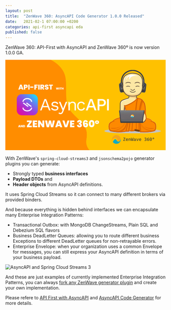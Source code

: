 ```yaml
---
layout: post
title:  "ZenWave 360: AsyncAPI Code Generator 1.0.0 Released"
date:   2021-02-1 07:00:00 +0200
categories: api-first asyncapi eda
published: false
---
```


ZenWave 360: API-First with AsyncAPI and ZenWave 360º is now version 1.0.0 GA.

![ZenWave360 - Software Easy to Understand](/resources/ZenWave360-API-First_with_AsyncAPI.png)

With ZenWave's `spring-cloud-streams3` and `jsonschema2pojo` generator plugins you can generate:
- Strongly typed **business interfaces**
- **Payload DTOs** and 
- **Header objects** from AsyncAPI definitions.

It uses Spring Cloud Streams so it can connect to many different brokers via provided binders.

And because everything is hidden behind interfaces we can encapsulate many Enterprise Integration Patterns:

- Transactional Outbox: with MongoDB ChangeStreams, Plain SQL and Debezium SQL flavors
- Business DeadLetter Queues: allowing you to route different business Exceptions to different DeadLetter queues for non-retrayable errors.
- Enterprise Envelope: when your organization uses a common Envelope for messages, you can still express your AsyncAPI definition in terms of your business payload.

![AsyncAPI and Spring Cloud Streams 3](https://zenwave360.github.io/zenwave-code-generator/docs/ZenWave360-AsyncAPI-SpringCloudStreams.excalidraw.svg)

And these are just examples of currently implemented Enterprise Integration Patterns, you can always [fork any ZenWave generator plugin](https://github.com/zenwave360/zenwave-code-generator#forking-an-standard-or-custom-plugin) and create your own implementation.

Please refere to [API First with AsyncAPI](/Event-Driven-Architectures/API-First-with-AsyncAPI) and [AsyncAPI Code Generator](/Event-Driven-Architectures/AsyncAPI-Code-Generator) for more details.